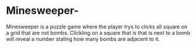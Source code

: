 # Minesweeper-

Minesweeper is a puzzle game where the player trys to clicks all square on a grid that are not bombs. Clickling on a square that is  that is next to a bomb will reveal a number stating how many bombs are adjacent to it.
